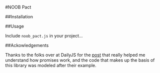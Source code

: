 #NOOB Pact

##Installation

##Usage

Include `noob_pact.js` in your project...

##Ackowledgements

Thanks to the folks over at DailyJS for the [post](http://dailyjs.com/2011/06/09/framework-66/) that really helped me understand how promises work, and the code that makes up the basis of this library was modeled after their example.
